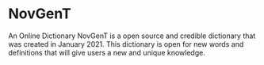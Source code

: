 # NovGenT
An Online Dictionary
NovGenT is a open source and credible dictionary that was created in January 2021. This dictionary is open for new words and definitions that will give users a new and unique knowledge. 
